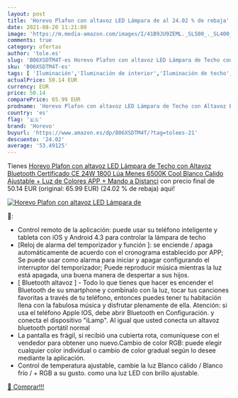 ```yaml
---
layout: post
title: 'Horevo Plafon con altavoz LED Lámpara de al 24.02 % de rebaja'
date: 2021-08-20 11:21:09
image: 'https://m.media-amazon.com/images/I/41B9JU9ZEML._SL500_._SL400_.jpg'
comments: true
category: ofertas
author: 'tole.es'
slug: 'B06XSDTM4T-es Horevo Plafon con altavoz LED Lámpara de Techo con Altavoz...'
sku: 'B06XSDTM4T-es'
tags: [ 'Iluminación','Iluminación de interior','Iluminación de techo','Iluminación de techo de interior','altavoz','bluetooth','horevo', ]
actualPrice: 50.14 EUR
currency: EUR
price: 50.14
comparePrice: 65.99 EUR
prodname: 'Horevo Plafon con altavoz LED Lámpara de Techo con Altavoz Bluetooth  Certificado CE  24W  1800 Lúa Menes  6500K Cool Blanco Calido Ajustable + Luz de Colores  APP + Mando a Distanci'
country: 'es'
flag: '🇪🇸'
brand: 'Horevo'
buyurl: 'https://www.amazon.es/dp/B06XSDTM4T/?tag=tolees-21'
descuento: '24.02'
average: '53.49125'
---
```


Tienes [Horevo Plafon con altavoz LED Lámpara de Techo con Altavoz Bluetooth  Certificado CE  24W  1800 Lúa Menes  6500K Cool Blanco Calido Ajustable + Luz de Colores  APP + Mando a Distanci](https://www.amazon.es/dp/B06XSDTM4T/?tag=tolees-21) con precio final de  50.14 EUR (original: 65.99 EUR) (24.02 %  de rebaja) aqui!

[![Horevo Plafon con altavoz LED Lámpara de](https://m.media-amazon.com/images/I/41B9JU9ZEML._SL500_._SL400_.jpg)](https://www.amazon.es/dp/B06XSDTM4T/?tag=tolees-21)

🔎:

- Control remoto de la aplicación: puede usar su teléfono inteligente y tableta con iOS y Android 4.3 para controlar la lámpara de techo
- [Reloj de alarma del temporizador y función ]: se enciende / apaga automáticamente de acuerdo con el cronograma establecido por APP; Se puede usar como alarma para iniciar y apagar configurando el interruptor del temporizador; Puede reproducir música mientras la luz está apagada, una buena manera de despertar a sus hijos.
- [ Bluetooth altavoz ] - Todo lo que tienes que hacer es encender el Bluetooth de su smartphone y combinalo con la luz, tocar tus canciones favoritas a través de tu teléfono, entonces puedes tener tu habitación llena con la fabulosa música y disfrutar plenamente de ella. Atención: si usa el teléfono Apple IOS, debe abrir Bluetooth en Configuración. y conecta el dispositivo "iLamp". Al igual que usted conecta un altavoz bluetooth portátil normal
- La pantalla es frágil, si recibió una cubierta rota, comuníquese con el vendedor para obtener uno nuevo.Cambio de color RGB: puede elegir cualquier color individual o cambio de color gradual según lo desee mediante la aplicación.
- Control de temperatura ajustable, cambie la luz Blanco cálido / Blanco frío / + RGB a su gusto. como una luz LED con brillo ajustable.

[🛒 Comprar!!!](https://www.amazon.es/dp/B06XSDTM4T/?tag=tolees-21)
